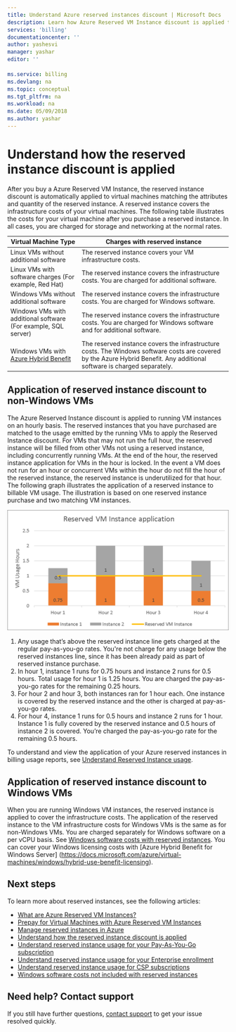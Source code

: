 ```yaml
---
title: Understand Azure reserved instances discount | Microsoft Docs
description: Learn how Azure Reserved VM Instance discount is applied to running virtual machines. 
services: 'billing'
documentationcenter: ''
author: yashesvi
manager: yashar
editor: ''

ms.service: billing
ms.devlang: na
ms.topic: conceptual
ms.tgt_pltfrm: na
ms.workload: na
ms.date: 05/09/2018
ms.author: yashar
---
```

# Understand how the reserved instance discount is applied
After you buy a Azure Reserved VM Instance, the reserved instance discount is automatically applied to virtual machines matching the attributes and quantity of the reserved instance. A reserved instance covers the infrastructure costs of your virtual machines. The following table illustrates the costs for your virtual machine after you purchase a reserved instance. In all cases, you are charged for storage and networking at the normal rates.

| Virtual Machine Type  | Charges with reserved instance |    
|-----------------------|--------------------------------------------|
|Linux VMs without additional software | The reserved instance covers your VM infrastructure costs.|
|Linux VMs with software charges (For example, Red Hat) | The reserved instance covers the infrastructure costs. You are charged for additional software.|
|Windows VMs without additional software |The reserved instance covers the infrastructure costs. You are charged for Windows software.|
|Windows VMs with additional software (For example, SQL server) | The reserved instance covers the infrastructure costs. You are charged for Windows software and for additional software.|
|Windows VMs with [Azure Hybrid Benefit](https://docs.microsoft.com/azure/virtual-machines/windows/hybrid-use-benefit-licensing) | The reserved instance covers the infrastructure costs. The Windows software costs are covered by the Azure Hybrid Benefit. Any additional software is charged separately.| 

## Application of reserved instance discount to non-Windows VMs
 The Azure Reserved Instance discount is applied to running VM instances on an hourly basis. The reserved instances that you have purchased are matched to the usage emitted by the running VMs to apply the Reserved Instance discount. For VMs that may not run the full hour, the reserved instance will be filled from other VMs not using a reserved instance, including concurrently running VMs. At the end of the hour, the reserved instance application for VMs in the hour is locked. In the event a VM does not run for an hour or concurrent VMs within the hour do not fill the hour of the reserved instance, the reserved instance is underutilized for that hour. The following graph illustrates the application of a reserved instance to billable VM usage. The illustration is based on one reserved instance purchase and two matching VM instances.

![Screenshot of one applied Reserved Instance and two matching VM instances](media/billing-reserved-vm-instance-application/billing-reserved-vm-instance-application.png)

1.	Any usage that’s above the reserved instance line gets charged at the regular pay-as-you-go rates. You're not charge for any usage below the reserved instances line, since it has been already paid as part of reserved instance purchase.
2.	In hour 1, instance 1 runs for 0.75 hours and instance 2 runs for 0.5 hours. Total usage for hour 1 is 1.25 hours. You are charged the pay-as-you-go rates for the remaining 0.25 hours.
3.	For hour 2 and hour 3, both instances ran for 1 hour each. One instance is covered by the reserved instance and the other is charged at pay-as-you-go rates.
4.	For hour 4, instance 1 runs for 0.5 hours and instance 2 runs for 1 hour. Instance 1 is fully covered by the reserved instance and 0.5 hours of instance 2 is covered. You’re charged the pay-as-you-go rate for the remaining 0.5 hours.

To understand and view the application of your Azure reserved instances in billing usage reports, see [Understand Reserved Instance usage](https://go.microsoft.com/fwlink/?linkid=862757).

## Application of reserved instance discount to Windows VMs
When you are running Windows VM instances, the reserved instance is applied to cover the infrastructure costs. The application of the reserved instance to the VM infrastructure costs for Windows VMs is the same as for non-Windows VMs. You are charged separately for Windows software on a per vCPU basis. See [Windows software costs with reserved instances](https://go.microsoft.com/fwlink/?linkid=862756). You can cover your Windows licensing costs with [Azure Hybrid Benefit for Windows Server] (https://docs.microsoft.com/azure/virtual-machines/windows/hybrid-use-benefit-licensing).

## Next steps
To learn more about reserved instances, see the following articles:

- [What are Azure Reserved VM Instances?](billing-save-compute-costs-reservations.md)
- [Prepay for Virtual Machines with Azure Reserved VM Instances](../virtual-machines/windows/prepay-reserved-vm-instances.md)
- [Manage reserved instances in Azure](billing-manage-reserved-vm-instance.md)
- [Understand how the reserved instance discount is applied](billing-understand-vm-reservation-charges.md)
- [Understand reserved instance usage for your Pay-As-You-Go subscription](billing-understand-reserved-instance-usage.md)
- [Understand reserved instance usage for your Enterprise enrollment](billing-understand-reserved-instance-usage-ea.md)
- [Understand reserved instance usage for CSP subscriptions](https://docs.microsoft.com/partner-center/azure-reservations)
- [Windows software costs not included with reserved instances](billing-reserved-instance-windows-software-costs.md)


## Need help? Contact support

If you still have further questions, [contact support](https://portal.azure.com/?#blade/Microsoft_Azure_Support/HelpAndSupportBlade) to get your issue resolved quickly.
